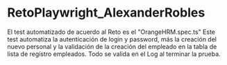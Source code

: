 # RetoPlaywright_AlexanderRobles
El test automatizado de acuerdo al Reto es el "OrangeHRM.spec.ts"
Este test automatiza la autenticación de login y password, más la creación del nuevo personal y la validación de la creación del empleado en la tabla de lista de registro empleados. Todo se valida en el Log al terminar la prueba.

